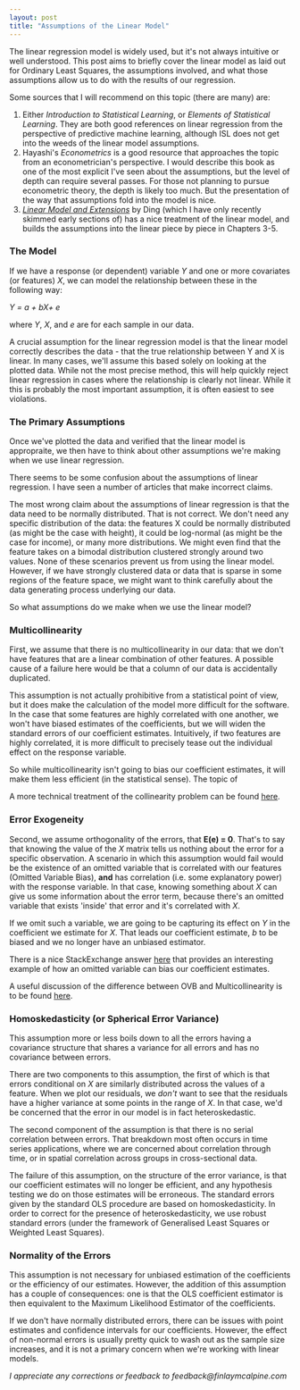```yaml
---
layout: post
title: "Assumptions of the Linear Model"
---
```


The linear regression model is widely used, but it's not always intuitive or well understood. This post aims to briefly cover the linear model as laid out for Ordinary Least Squares, the assumptions involved, and what those assumptions allow us to do with the results of our regression.

Some sources that I will recommend on this topic (there are many) are:
1. Either _Introduction to Statistical Learning_, or _Elements of Statistical Learning_. They are both good references on linear regression from the perspective of predictive machine learning, although ISL does not get into the weeds of the linear model assumptions.
2. Hayashi's _Econometrics_ is a good resource that approaches the topic from an econometrician's perspective. I would describe this book as one of the most explicit I've seen about the assumptions, but the level of depth can require several passes. For those not planning to pursue econometric theory, the depth is likely too much. But the presentation of the way that assumptions fold into the model is nice.
3. _[Linear Model and Extensions](https://arxiv.org/pdf/2401.00649.pdf)_ by Ding (which I have only recently skimmed early sections of) has a nice treatment of the linear model, and builds the assumptions into the linear piece by piece in Chapters 3-5. 

### The Model

If we have a response (or dependent) variable _Y_ and one or more covariates (or features) _X_, we can model the relationship between these in the following way:

_Y = a \+ bX\+ e_

where _Y_, _X_, and _e_ are for each sample in our data.

A crucial assumption for the linear regression model is that the linear model correctly describes the data - that the true relationship between Y and X is linear. In many cases, we'll assume this based solely on looking at the plotted data. While not the most precise method, this will help quickly reject linear regression in cases where the relationship is clearly not linear. While it this is probably the most important assumption, it is often easiest to see violations.

### The Primary Assumptions

Once we've plotted the data and verified that the linear model is appropraite, we then have to think about other assumptions we're making when we use linear regression.

There seems to be some confusion about the assumptions of linear regression. I have seen a number of articles that make incorrect claims.

The most wrong claim about the assumptions of linear regression is that the data need to be normally distributed. That is not correct. We don't need any specific distribution of the data: the features X could be normally distributed (as might be the case with height), it could be log-normal (as might be the case for income), or many more distributions. We might even find that the feature takes on a bimodal distribution clustered strongly around two values. None of these scenarios prevent us from using the linear model. However, if we have strongly clustered data or data that is sparse in some regions of the feature space, we might want to think carefully about the data generating process underlying our data.

So what assumptions do we make when we use the linear model?

### Multicollinearity

First, we assume that there is no multicollinearity in our data: that we don't have features that are a linear combination of other features. A possible cause of a failure here would be that a column of our data is accidentally duplicated.

This assumption is not actually prohibitive from a statistical point of view, but it does make the calculation of the model more difficult for the software. In the case that some features are highly correlated with one another, we won't have biased estimates of the coefficients, but we will widen the standard errors of our coefficient estimates. Intuitively, if two features are highly correlated, it is more difficult to precisely tease out the individual effect on the response variable.

So while multicollinearity isn't going to bias our coefficient estimates, it will make them less efficient (in the statistical sense). The topic of 

A more technical treatment of the collinearity problem can be found [here](https://www.stat.cmu.edu/~larry/=stat401/lecture-17.pdf).

### Error Exogeneity

Second, we assume orthogonality of the errors, that __E(e) = 0__. That's to say that knowing the value of the _X_ matrix tells us nothing about the error for a specific observation. A scenario in which this assumption would fail would be the existence of an omitted variable that is correlated with our features (Omitted Variable Bias), __and__ has  correlation (i.e. some explanatory power) with the response variable. In that case, knowing something about _X_ can give us some information about the error term, because there's an omitted variable that exists 'inside' that error and it's correlated with _X_.

If we omit such a variable, we are going to be capturing its effect on _Y_ in the coefficient we estimate for _X_. That leads our coefficient estimate, _b_ to be biased and we no longer have an unbiased estimator.

There is a nice StackExchange answer [here](https://stats.stackexchange.com/a/210088) that provides an interesting example of how an omitted variable can bias our coefficient estimates.

A useful discussion of the difference between OVB and Multicollinearity is to be found [here](https://are.berkeley.edu/courses/EEP118/current/handouts/OVB%20versus%20Multicollinearity_eep118_sp15.pdf). 

### Homoskedasticity (or Spherical Error Variance)

This assumption more or less boils down to all the errors having a covariance structure that shares a variance for all errors and has no covariance between errors.

There are two components to this assumption, the first of which is that errors conditional on _X_ are similarly distributed across the values of a feature. When we plot our residuals, we _don't_ want to see that the residuals have a higher variance at some points in the range of _X_. In that case, we'd be concerned that the error in our model is in fact heteroskedastic.

The second component of the assumption is that there is no serial correlation between errors. That breakdown most often occurs in time series applications, where we are concerned about correlation through time, or in spatial correlation across groups in cross-sectional data.

The failure of this assumption, on the structure of the error variance, is that our coefficient estimates will no longer be efficient, and any hypothesis testing we do on those estimates will be erroneous. The standard errors given by the standard OLS procedure are based on homoskedasticity. In order to correct for the presence of heteroskedasticity, we use robust standard errors (under the framework of Generalised Least Squares or Weighted Least Squares).

### Normality of the Errors

This assumption is not necessary for unbiased estimation of the coefficients or the efficiency of our estimates. However, the addition of this assumption has a couple of consequences: one is that the OLS coefficient estimator is then equivalent to the Maximum Likelihood Estimator of the coefficients.

If we don't have normally distributed errors, there can be issues with point estimates and confidence intervals for our coefficients. However, the effect of non-normal errors is usually pretty quick to wash out as the sample size increases, and it is not a primary concern when we're working with linear models.



_I appreciate any corrections or feedback to feedback@finlaymcalpine.com_